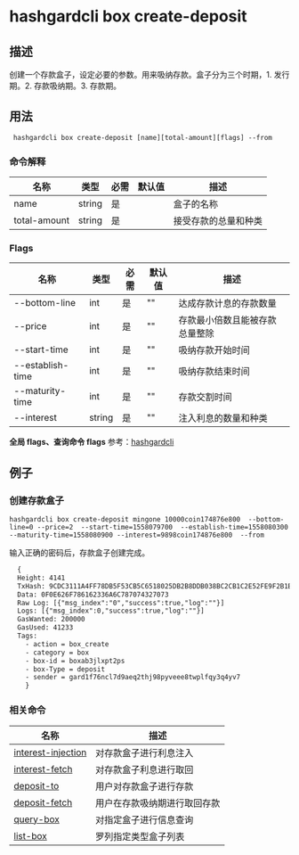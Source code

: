# hashgardcli box create-deposit

## 描述
创建一个存款盒子，设定必要的参数。用来吸纳存款。盒子分为三个时期，1. 发行期。2. 存款吸纳期。3. 存款期。



## 用法
```shell
 hashgardcli box create-deposit [name][total-amount][flags] --from
```



### 命令解释

| 名称         | 类型   | 必需 | 默认值 | 描述                 |
| ------------ | ------ | -------- | ------ | -------------------- |
| name         | string | 是       |        | 盒子的名称      |
| total-amount | string | 是       |        | 接受存款的总量和种类 |



### Flags

| 名称             | 类型   | 必需 | 默认值 | 描述                           |
| ---------------- | ------ | -------- | ------ | ------------------------------ |
| --bottom-line    | int    | 是       | ""     | 达成存款计息的存款数量         |
| --price          | int    | 是       | ""     | 存款最小倍数且能被存款总量整除 |
| --start-time     | int    | 是       | ""     | 吸纳存款开始时间               |
| --establish-time | int    | 是       | ""     | 吸纳存款结束时间               |
| --maturity-time  | int    | 是       | ""     | 存款交割时间                   |
| --interest       | string | 是       | ""     | 注入利息的数量和种类           |

 **全局 flags、查询命令 flags** 参考：[hashgardcli](../README.md)

## 例子
### 创建存款盒子
```shell
hashgardcli box create-deposit mingone 10000coin174876e800  --bottom-line=0 --price=2  --start-time=1558079700  --establish-time=1558080300 --maturity-time=1558080900 --interest=9898coin174876e800  --from
```
输入正确的密码后，存款盒子创建完成。
```txt
  {
  Height: 4141
  TxHash: 9CDC3111A4FF78DB5F53CB5C6518025DB2B8DDB038BC2CB1C2E52FE9F2B1BD91
  Data: 0F0E626F786162336A6C787074327073
  Raw Log: [{"msg_index":"0","success":true,"log":""}]
  Logs: [{"msg_index":0,"success":true,"log":""}]
  GasWanted: 200000
  GasUsed: 41233
  Tags:
    - action = box_create
    - category = box
    - box-id = boxab3jlxpt2ps
    - box-Type = deposit
    - sender = gard1f76ncl7d9aeq2thj98pyveee8twplfqy3q4yv7
    }
```



### 相关命令

| 名称                                        | 描述                         |
| ------------------------------------------- | ---------------------------- |
| [interest-injection](interest-injection.md) | 对存款盒子进行利息注入       |
| [interest-fetch](interest-fetch.md)         | 对存款盒子利息进行取回       |
| [deposit-to](deposit-to.md)                 | 用户对存款盒子进行存款       |
| [deposit-fetch](deposit-fetch.md)           | 用户在存款吸纳期进行取回存款 |
| [query-box](query-box.md)                   | 对指定盒子进行信息查询       |
| [list-box](list-box.md)                     | 罗列指定类型盒子列表         |
